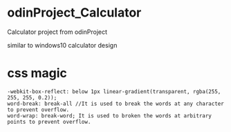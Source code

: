 # odinProject_Calculator

Calculator project from odinProject

similar to windows10 calculator design
# css magic

    -webkit-box-reflect: below 1px linear-gradient(transparent, rgba(255, 255, 255, 0.2));
    word-break: break-all //It is used to break the words at any character to prevent overflow.
    word-wrap: break-word; It is used to broken the words at arbitrary points to prevent overflow.

